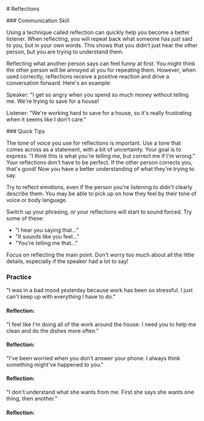 # Reflections

### Communication Skill

Using a technique called reflection can quickly help you become a better listener. When reflecting, you will repeat back what someone has just said to you, but in your own words. This shows that you didn't just hear the other person, but you are trying to understand them.

Reflecting what another person says can feel funny at first. You might think the other person will be annoyed at you for repeating them. However, when used correctly, reflections receive a positive reaction and drive a conversation forward. Here's an example:

Speaker: "I get so angry when you spend so much money without telling me. We're trying to save for a house!

Listener: "We're working hard to save for a house, so it's really frustrating when it seems like I don't care."

### Quick Tips

The tone of voice you use for reflections is important. Use a tone that comes across as a statement, with a bit of uncertainty. Your goal is to express: "I think this is what you're telling me, but correct me if I'm wrong." Your reflections don't have to be perfect. If the other person corrects you, that's good! Now you have a better understanding of what they're trying to say.

Try to reflect emotions, even if the person you're listening to didn't clearly describe them. You may be able to pick up on how they feel by their tone of voice or body language.

Switch up your phrasing, or your reflections will start to sound forced. Try some of these:

* "I hear you saying that…"
* "It sounds like you feel…"
* "You're telling me that…"

Focus on reflecting the main point. Don't worry too much about all the little details, especially if the speaker had a lot to say!

### Practice

"I was in a bad mood yesterday because work has been so stressful. I just can't keep up with everything I have to do."
#### Reflection: 
"I feel like I'm doing all of the work around the house. I need you to help me clean and do the dishes more often."
#### Reflection: 
"I've been worried when you don't answer your phone. I always think something might've happened to you."
#### Reflection: 
"I don't understand what she wants from me. First she says she wants one thing, then another."
#### Reflection:
